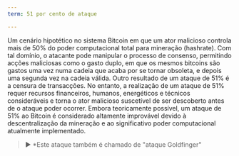 ```yaml
---
term: 51 por cento de ataque

---
```

Um cenário hipotético no sistema Bitcoin em que um ator malicioso controla mais de 50% do poder computacional total para mineração (hashrate). Com tal domínio, o atacante pode manipular o processo de consenso, permitindo acções maliciosas como o gasto duplo, em que os mesmos bitcoins são gastos uma vez numa cadeia que acaba por se tornar obsoleta, e depois uma segunda vez na cadeia válida. Outro resultado de um ataque de 51% é a censura de transacções. No entanto, a realização de um ataque de 51% requer recursos financeiros, humanos, energéticos e técnicos consideráveis e torna o ator malicioso suscetível de ser descoberto antes de o ataque poder ocorrer. Embora teoricamente possível, um ataque de 51% ao Bitcoin é considerado altamente improvável devido à descentralização da mineração e ao significativo poder computacional atualmente implementado.

> ► *Este ataque também é chamado de "ataque Goldfinger"